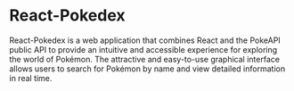 # React-Pokedex
React-Pokedex is a web application that combines React and the PokeAPI public API to provide an intuitive and accessible experience for exploring the world of Pokémon. The attractive and easy-to-use graphical interface allows users to search for Pokémon by name and view detailed information in real time.
